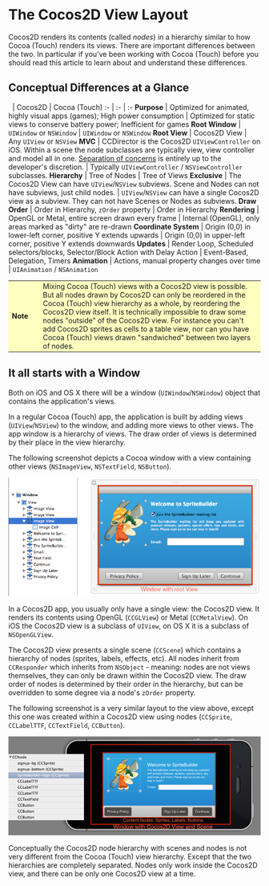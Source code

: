# The Cocos2D View Layout

Cocos2D renders its contents (called *nodes*) in a hierarchy similar to how Cocoa (Touch) renders its views. There are important differences between the two. In particular if you've been working with Cocoa (Touch) before you should read this article to learn about and understand these differences.

## Conceptual Differences at a Glance

&nbsp; | Cocos2D | Cocoa (Touch)
:- | :- | :-
**Purpose** | Optimized for animated, highly visual apps (games); High power consumption | Optimized for static views to conserve battery power; Inefficient for games
**Root Window** | `UIWindow` or `NSWindow` | `UIWindow` or `NSWindow`
**Root View** | Cocos2D View | Any `UIView` or `NSView`
**MVC** | CCDirector is the Cocos2D `UIViewController` on iOS. Within a scene the node subclasses are typically view, view controller and model all in one. [Separation of concerns](http://en.wikipedia.org/wiki/Separation_of_concerns) is entirely up to the developer's discretion. | Typically `UIViewController` / `NSViewController` subclasses.
**Hierarchy** | Tree of Nodes | Tree of Views
**Exclusive** | The Cocos2D View can have `UIView`/`NSView` subviews. Scene and Nodes can not have subviews, just child nodes. | `UIView`/`NSView` can have a single Cocos2D view as a subview. They can not have Scenes or Nodes as subviews.
**Draw Order** | Order in Hierarchy, `zOrder` property | Order in Hierarchy
**Rendering** | OpenGL or Metal, entire screen drawn every frame | Internal (OpenGL), only areas marked as "dirty" are re-drawn
**Coordinate System** | Origin (0,0) in lower-left corner, positive Y extends upwards | Origin (0,0) in upper-left corner, positive Y extends downwards
**Updates** | Render Loop, Scheduled selectors/blocks, Selector/Block Action with Delay Action | Event-Based, Delegation, Timers
**Animation** | Actions, manual property changes over time | `UIAnimation` / `NSAnimation`

<p/>

<table border="0"><tr><td width="48px" bgcolor="#ffffc0"><strong>Note</strong></td><td bgcolor="#ffffc0">
Mixing Cocoa (Touch) views with a Cocos2D view is possible. But all nodes drawn by Cocos2D can only be reordered in the Cocoa (Touch) view hierarchy as a whole, by reordering the Cocos2D view itself. It is technically impossible to draw some nodes "outside" of the Cocos2D view. For instance you can't add Cocos2D sprites as cells to a table view, nor can you have Cocoa (Touch) views drawn "sandwiched" between two layers of nodes.
</td></tr></table>


## It all starts with a Window

Both on iOS and OS X there will be a window (`UIWindow`/`NSWindow`) object that contains the application's views.

In a regular Cocoa (Touch) app, the application is built by adding views (`UIView`/`NSView`) to the window, and adding more views to other views. The app window is a hierarchy of views. The draw order of views is determined by their place in the view hierarchy.

The following screenshot depicts a Cocoa window with a view containing other views (`NSImageView`, `NSTextField`, `NSButton`).

![Cocoa View Layout Example](cocoa-view-layout-example.png "Cocoa View Layout Example")

In a Cocos2D app, you usually only have a single view: the Cocos2D view. It renders its contents using OpenGL (`CCGLView`) or Metal (`CCMetalView`). On iOS the Cocos2D view is a subclass of `UIView`, on OS X it is a subclass of `NSOpenGLView`. 

The Cocos2D view presents a single scene (`CCScene`) which contains a hierarchy of nodes (sprites, labels, effects, etc). All nodes inherit from `CCResponder` which inherits from `NSObject` - meaning: nodes are not views themselves, they can only be drawn within the Cocos2D view. The draw order of nodes is determined by their order in the hierarchy, but can be overridden to some degree via a node's `zOrder` property.

The following screenshot is a very similar layout to the view above, except this one was created within a Cocos2D view using nodes (`CCSprite`, `CCLabelTTF`, `CCTextField`, `CCButton`).

![Cocos2D View Layout Example](cocos2d-view-layout-example.png "Cocos2D View Layout Example")

Conceptually the Cocos2D node hierarchy with scenes and nodes is not very different from the Cocoa (Touch) view hierarchy. Except that the two hierarchies are completely separated. Nodes only work inside the Cocos2D view, and there can be only one Cocos2D view at a time.